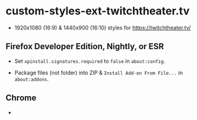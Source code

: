 # custom-styles-ext-twitchtheater.tv

* 1920x1080 (16:9) & 1440x900 (16:10) styles for https://twitchtheater.tv/

## Firefox Developer Edition, Nightly, or ESR

* Set `xpinstall.signatures.required` to `false` in `about:config`.

* Package files (not folder) into ZIP & `Install Add-on From File...` in `about:addons`. <!-- https://extensionworkshop.com/documentation/publish/package-your-extension/ -->

## Chrome

*
